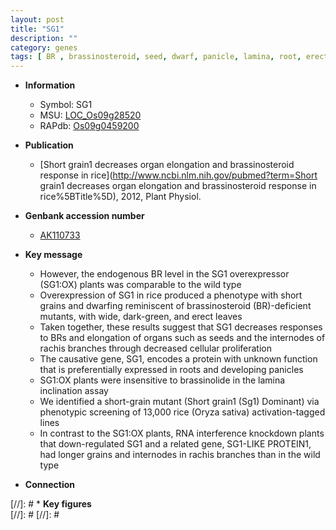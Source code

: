 ```yaml
---
layout: post
title: "SG1"
description: ""
category: genes
tags: [ BR , brassinosteroid, seed, dwarf, panicle, lamina, root, erect, cellular proliferation, grain]
---
```


* **Information**  
    + Symbol: SG1  
    + MSU: [LOC_Os09g28520](http://rice.plantbiology.msu.edu/cgi-bin/ORF_infopage.cgi?orf=LOC_Os09g28520)  
    + RAPdb: [Os09g0459200](http://rapdb.dna.affrc.go.jp/viewer/gbrowse_details/irgsp1?name=Os09g0459200)  

* **Publication**  
    + [Short grain1 decreases organ elongation and brassinosteroid response in rice](http://www.ncbi.nlm.nih.gov/pubmed?term=Short grain1 decreases organ elongation and brassinosteroid response in rice%5BTitle%5D), 2012, Plant Physiol.

* **Genbank accession number**  
    + [AK110733](http://www.ncbi.nlm.nih.gov/nuccore/AK110733)

* **Key message**  
    + However, the endogenous BR level in the SG1 overexpressor (SG1:OX) plants was comparable to the wild type
    + Overexpression of SG1 in rice produced a phenotype with short grains and dwarfing reminiscent of brassinosteroid (BR)-deficient mutants, with wide, dark-green, and erect leaves
    + Taken together, these results suggest that SG1 decreases responses to BRs and elongation of organs such as seeds and the internodes of rachis branches through decreased cellular proliferation
    + The causative gene, SG1, encodes a protein with unknown function that is preferentially expressed in roots and developing panicles
    + SG1:OX plants were insensitive to brassinolide in the lamina inclination assay
    + We identified a short-grain mutant (Short grain1 (Sg1) Dominant) via phenotypic screening of 13,000 rice (Oryza sativa) activation-tagged lines
    + In contrast to the SG1:OX plants, RNA interference knockdown plants that down-regulated SG1 and a related gene, SG1-LIKE PROTEIN1, had longer grains and internodes in rachis branches than in the wild type

* **Connection**  

[//]: # * **Key figures**  
[//]: # 
[//]: # 
